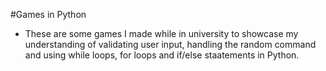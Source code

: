 #Games in Python

- These are some games I made while in university to showcase my understanding of validating user input, handling the random command and using while loops, for loops and if/else staatements in Python. 
